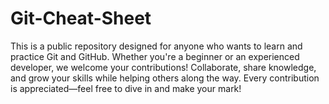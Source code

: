 # Git-Cheat-Sheet
This is a public repository designed for anyone who wants to learn and practice Git and GitHub. Whether you're a beginner or an experienced developer, we welcome your contributions! Collaborate, share knowledge, and grow your skills while helping others along the way. Every contribution is appreciated—feel free to dive in and make your mark!
